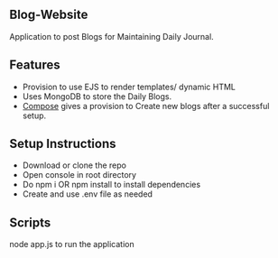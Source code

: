 ## Blog-Website
Application to post Blogs for Maintaining Daily Journal. 

## Features
* Provision to use EJS to render templates/ dynamic HTML
* Uses MongoDB to store the Daily Blogs.
* [Compose](http://localhost:3000/compose) gives a provision to Create new blogs after a successful setup.

## Setup Instructions
* Download or clone the repo
* Open console in root directory
* Do npm i OR npm install to install dependencies
* Create and use .env file as needed

## Scripts
node app.js to run the application
